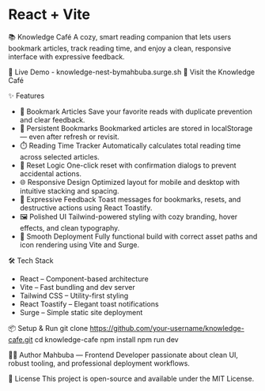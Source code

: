 # React + Vite
📚 Knowledge Café
A cozy, smart reading companion that lets users bookmark articles, track reading time, and enjoy a clean, responsive interface with expressive feedback.

🌈 Live Demo - knowledge-nest-bymahbuba.surge.sh
🔗 Visit the Knowledge Café




✨ Features
- 📖 Bookmark Articles
Save your favorite reads with duplicate prevention and clear feedback.
- 💾 Persistent Bookmarks
Bookmarked articles are stored in localStorage — even after refresh or revisit.
- ⏱️ Reading Time Tracker
Automatically calculates total reading time across selected articles.
- 🧹 Reset Logic
One-click reset with confirmation dialogs to prevent accidental actions.
- 🌐 Responsive Design
Optimized layout for mobile and desktop with intuitive stacking and spacing.
- 🔔 Expressive Feedback
Toast messages for bookmarks, resets, and destructive actions using React Toastify.
- 🖼️ Polished UI
Tailwind-powered styling with cozy branding, hover effects, and clean typography.
- 🚀 Smooth Deployment
Fully functional build with correct asset paths and icon rendering using Vite 
and Surge.




🛠️ Tech Stack
- React – Component-based architecture
- Vite – Fast bundling and dev server
- Tailwind CSS – Utility-first styling
- React Toastify – Elegant toast notifications
- Surge – Simple static site deployment

📦 Setup & Run
git clone https://github.com/your-username/knowledge-cafe.git
cd knowledge-cafe
npm install
npm run dev


🙋‍♀️ Author
Mahbuba — Frontend Developer passionate about clean UI, robust tooling, and professional deployment workflows.

📄 License
This project is open-source and available under the MIT License.
